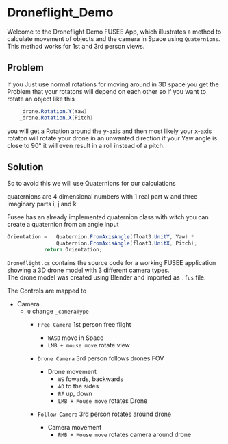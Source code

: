# Droneflight_Demo

Welcome to the Droneflight Demo FUSEE App, which illustrates a method to calculate movement of objects and the camera in Space using `Quaternions`. This method works for 1st and 3rd person views.

## Problem

If you Just use normal rotations for moving around in 3D space you get the Problem that your rotatons   will depend on each other so if you want to rotate an object like this 

```cs
	_drone.Rotation.Y(Yaw)
	_drone.Rotation.X(Pitch)
```
you will get a Rotation around the y-axis and then most likely your x-axis rotaton will rotate your drone in an unwanted direction if your Yaw angle is close to 90° it will even result in a roll instead of a pitch.

## Solution

So to avoid this we will use Quaternions for our calculations  

quaternions are 4 dimensional numbers with 1 real part w and three imaginary parts i, j and k

Fusee has an already implemented quaternion class with witch you can create a quaternion from an angle input

```cs
Orientation = 	Quaternion.FromAxisAngle(float3.UnitY, Yaw) *
                Quaternion.FromAxisAngle(float3.UnitX, Pitch);
            return Orientation;
```

`Droneflight.cs` contains the source code for a working FUSEE application showing 
a 3D drone model with 3 different camera types.  
The drone model was created using Blender and imported as `.fus` file. 

The Controls are mapped to

* Camera
	* `Q` change `_cameraType`
		* `Free Camera` 1st person free flight
			* `WASD` move in Space
			* `LMB + mouse move` rotate view
		
		* `Drone Camera` 3rd person follows drones FOV
			* Drone movement
				* `WS` fowards, backwards
				* `AD` to the sides
				* `RF` up, down
				* `LMB + Mouse move` rotates Drone
		* `Follow Camera` 3rd person rotates around drone
			* Camera movement
				* `RMB + Mouse move` rotates camera around drone

	

